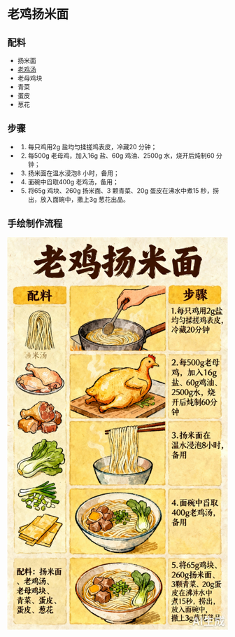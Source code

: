 # 老鸡扬米面

## 配料

- 扬米面
- [老鸡汤](/汤/老鸡汤.md)
- 老母鸡块
- 青菜
- 蛋皮
- 葱花

## 步骤

- 1. 每只鸡用2g 盐均匀揉搓鸡表皮，冷藏20 分钟；
- 2. 每500g 老母鸡，加入16g 盐、60g 鸡油、2500g 水，烧开后炖制60 分钟；
- 3. 扬米面在温水浸泡8 小时，备用；
- 4. 面碗中舀取400g 老鸡汤，备用；
- 5. 将65g 鸡块、260g 扬米面、3 颗青菜、20g 蛋皮在沸水中煮15 秒，捞出，放入面碗中，撒上3g 葱花出品。

## 手绘制作流程

![手绘制作流程](../images/主食/老鸡扬米面.jpg)
